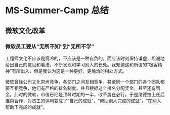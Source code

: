 # MS-Summer-Camp 总结

## 微软文化改革

### 微软员工要从“无所不知”到“无所不学”

工程师文化不应该是高冷的，不应该是一种自负的，而应该时刻保持谦虚，坦诚地给出自己的意见和看法，不断发现和学习别人的长处。我知道这和所谓的“极客精神”有所出入，但是我认为这是一种更好，更融洽的相处方式。

微软曾经公司文化崇尚竞争，各部门之间互相竞争，甚至同一个部门的各个团队都要互相竞争，他们有严格的排名制度，并且根据这个排名分配奖金，甚至还有罚金。此时的微软，市值已经是顶峰时期的一半，改革势在必行。于是纳德拉上任后推崇合作，对员工的评判变成了“自己的成就”，“帮助别人完成的成就”，“在别人帮助下完成的成就”。



